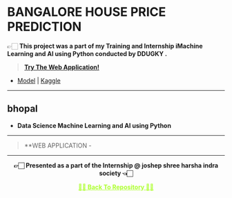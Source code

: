 # BANGALORE HOUSE PRICE PREDICTION
  👉🏻 **This project was a part of my Training and Internship iMachine Learning and AI using Python conducted by DDUGKY .**
  
 >**[Try The Web Application!](https://bangalorehousepriceprediction.herokuapp.com)**
 
 - [Model](https://github.com/Amey-Thakur/BANGALORE-HOUSE-PRICE-PREDICTION/blob/main/BHPP/bangalore-house-price-prediction-model.ipynb) | [Kaggle]()

---

 ## bhopal

 - **Data Science Machine Learning and AI using Python** 
  
   

---

 >**WEB APPLICATION -


---

<p align="center"> <b> 👉🏻 Presented as a part of the Internship @ joshep shree harsha indra society 👈🏻 <b> </p>
 
<p align="center"><a href='https://github.com/Chandan975/Bangalore-House-Price-Predictions/new/main', style='color: greenyellow;'> ✌🏻 Back To Repository ✌🏻</p>
